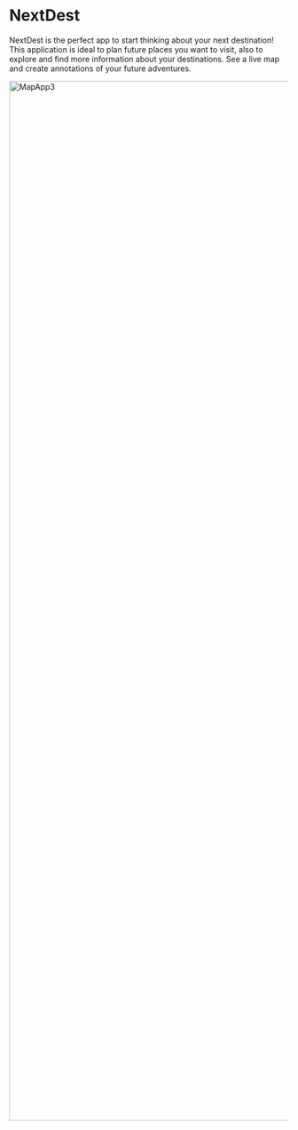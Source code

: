 # NextDest
NextDest is the perfect app to start thinking about your next destination! This application is ideal to plan future places you want to visit, also to explore and find more information about your destinations.
See a live map and create annotations of your future adventures.

<img width="1871" alt="MapApp3" src="https://user-images.githubusercontent.com/131064249/234917823-82f1cdb5-3822-4567-8fee-aadb88aeca07.png">
